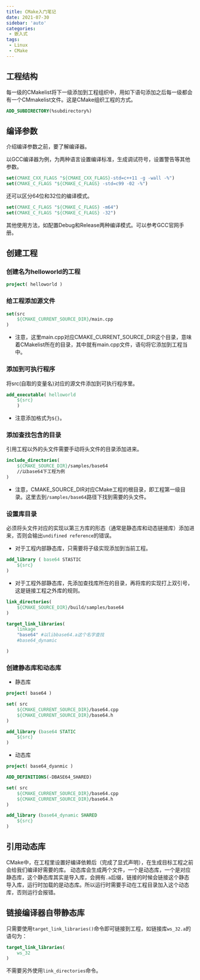 ```yaml
---
title: CMake入门笔记
date: 2021-07-30
sidebar: 'auto'
categories: 
 - 嵌入式
tags:
 - Linux
 - CMake
---
```


## 工程结构

每一级的CMakelist将下一级添加到工程组织中，用如下语句添加之后每一级都会有一个CMmakelist文件。这是CMake组织工程的方式。

```CMake
ADD_SUBDIRECTORY(%subdirectory%)
```

## 编译参数

介绍编译参数之前，要了解编译器。

以GCC编译器为例，为两种语言设置编译标准，生成调试符号，设置警告等其他参数。

```CMake
set(CMAKE_CXX_FLAGS "${CMAKE_CXX_FLAGS}-std=c++11 -g -wall -%")
set(CMAKE_C_FLAGS "${CMAKE_C_FLAGS} -std=c99 -02 -%")
```

还可以区分64位和32位的编译模式。

```CMake
set(CMAKE_C_FLAGS "${CMAKE_C_FLAGS} -m64")
set(CMAKE_C_FLAGS "${CMAKE_C_FLAGS} -32")
```
其他使用方法，如配置Debug和Release两种编译模式。可以参考GCC官网手册。

## 创建工程

### 创建名为helloworld的工程

```CMake
project( helloworld )
```

### 给工程添加源文件

```CMake
set(src
    ${CMAKE_CURRENT_SOURCE_DIR}/main.cpp    
)
```

- 注意，这里main.cpp对应CMAKE_CURRENT_SOURCE_DIR这个目录，意味着CMakelist所在的目录，其中就有main.cpp文件，语句将它添加到工程当中。

### 添加到可执行程序

将src(自取的变量名)对应的源文件添加到可执行程序里。

```CMake
add_executable( helloworld
    ${src}
    )
```

- 注意添加格式为```${}```。

### 添加查找包含的目录

引用工程以外的头文件需要手动将头文件的目录添加进来。

```CMake
include_directories(
    ${CMAKE_SOURCE_DIR}/samples/base64
    //以base64下工程为例
)
```
- 注意，CMAKE_SOURCE_DIR对应CMake工程的根目录，即工程第一级目录。这里去到```/samples/base64```路径下找到需要的头文件。

### 设置库目录

必须将头文件对应的实现以第三方库的形态（通常是静态库和动态链接库）添加进来，否则会输出```undifined reference```的错误。

- 对于工程内部静态库，只需要将子级实现添加到当前工程。

```CMake
add_library ( base64 STASTIC
    ${src}
)
```
- 对于工程外部静态库，先添加查找库所在的目录，再将库的实现打上双引号，这是链接工程之外库的规则。
```CMake
link_directories(
    ${CMAKE_SOURCE_DIR}/build/samples/base64
)

target_link_libraries(
    linkage
    "base64" #以libbase64.a这个名字查找
    #base64_dynamic 

)
```

### 创建静态库和动态库

- 静态库

```CMake
project( base64 )

set( src
    ${CMAKE_CURRENT_SOURCE_DIR}/base64.cpp
    ${CMAKE_CURRENT_SOURCE_DIR}/base64.h
)

add_library (base64 STATIC
    ${src}
)
```

- 动态库

```CMake
project( base64_dyanmic )

ADD_DEFINITIONS(-DBASE64_SHARED)

set( src
    ${CMAKE_CURRENT_SOURCE_DIR}/base64.cpp
    ${CMAKE_CURRENT_SOURCE_DIR}/base64.h
)

add_library (base64_dynamic SHARED
    ${src}
)
```

## 引用动态库
CMake中，在工程里设置好编译依赖后（完成了显式声明），在生成目标工程之前会给我们编译好需要的库。
动态库会生成两个文件，一个是动态库，一个是对应静态库，这个静态库其实是导入库，会拥有```.a```后缀，链接的时候会链接这个静态导入库，运行时加载的是动态库。所以运行时需要手动在工程目录加入这个动态库，否则运行会报错。

## 链接编译器自带静态库

只需要使用```target_link_libraries()```命令即可链接到工程，如链接库```ws_32.a```的语句为：

```CMake
target_link_libraries(
    ws_32
)
```

不需要另外使用```link_directories```命令。